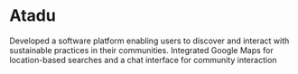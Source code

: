# Atadu
 Developed a software platform enabling users to discover and interact with sustainable practices in their communities. Integrated Google Maps for location-based searches and a chat interface for community interaction
